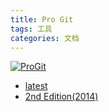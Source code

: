 ```yaml
---
title: Pro Git
tags: 工具
categories: 文档
---
```


[![ProGit](/images/progit2.png)](https://git-scm.com "Pro Git")

* [latest](latest)
* [2nd Edition(2014)](progit2)
